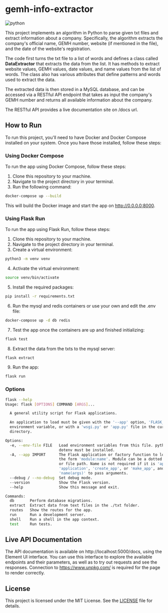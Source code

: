 # gemh-info-extractor

![python](https://img.shields.io/badge/python-3.10-blue)

This project implements an algorithm in Python to parse given txt files and extract information about a company. Specifically, the algorithm extracts the company's official name, GEMH number, website (if mentioned in the file), and the date of the website's registration.

The code first turns the txt file to a list of words and defines a class called **DataExtractor** that extracts the data from the list. It has methods to extract website values, GEMH values, date values, and name values from the list of words. The class also has various attributes that define patterns and words used to extract the data.

The extracted data is then stored in a MySQL database, and can be accessed via a RESTful API endpoint that takes as input the company's GEMH number and returns all available information about the company.

The RESTful API provides a live documentation site on /docs url.

## How to Run
To run this project, you'll need to have Docker and Docker Compose installed on your system. Once you have those installed, follow these steps:

### Using Docker Compose
To run the app using Docker Compose, follow these steps:
  1. Clone this repository to your machine.
  2. Navigate to the project directory in your terminal.
  3. Run the following command:
  ```sh
  docker-compose up --build
  ```
  This will build the Docker image and start the app on http://0.0.0.0:8000.

### Using Flask Run
To run the app using Flask Run, follow these steps:
  1. Clone this repository to your machine.
  2. Navigate to the project directory in your terminal.
  3. Create a virtual environment:
  ```sh
  python3 -m venv venv
  ```
  4. Activate the virtual environment:
  ```sh
  source venv/bin/activate
  ```
  5. Install the required packages:
  ```sh
  pip install -r requirements.txt
  ```
  6. Run the mysql and redis containers or use your own and edit the .env file:
  ```sh
  docker-compose up -d db redis
  ```
  7. Test the app once the containers are up and finished initializing:
  ```sh
  flask test
  ```
  8. Extract the data from the txts to the mysql server:
  ```sh
  flask extract
  ```
  9. Run the app:
  ```sh
  flask run
  ```

### Options
```bash
flask --help
Usage: flask [OPTIONS] COMMAND [ARGS]...

  A general utility script for Flask applications.

  An application to load must be given with the '--app' option, 'FLASK_APP'
  environment variable, or with a 'wsgi.py' or 'app.py' file in the current
  directory.

Options:
  -e, --env-file FILE   Load environment variables from this file. python-
                        dotenv must be installed.
  -A, --app IMPORT      The Flask application or factory function to load, in
                        the form 'module:name'. Module can be a dotted import
                        or file path. Name is not required if it is 'app',
                        'application', 'create_app', or 'make_app', and can be
                        'name(args)' to pass arguments.
  --debug / --no-debug  Set debug mode.
  --version             Show the Flask version.
  --help                Show this message and exit.

Commands:
  db       Perform database migrations.
  extract  Extract data from text files in the ./txt folder.
  routes   Show the routes for the app.
  run      Run a development server.
  shell    Run a shell in the app context.
  test     Run tests.
```

## Live API Documentation
The API documentation is available on http://localhost:5000/docs, using the Element UI interface. You can use this interface to explore the available endpoints and their parameters, as well as to try out requests and see the responses. Connection to https://www.unpkg.com/ is required for the page to render correctly.

## License
This project is licensed under the MIT License. See the [LICENSE](/LICENSE) file for details.